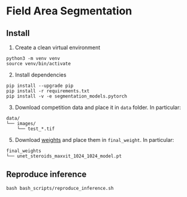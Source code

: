 # Field Area Segmentation

## Install 
1. Create a clean virtual environment
```
python3 -m venv venv
source venv/bin/activate
```

2. Install dependencies

```
pip install --upgrade pip
pip install -r requirements.txt
pip install -v -e segmentation_models.pytorch
```

3. Download competition data and place it in `data` folder. In particular:
```
data/
└── images/
    └── test_*.tif
```

5. Download [weights](https://www.kaggle.com/datasets/ivanpan/field-area-segmentation-final-weights) and place them in `final_weight`. In particular:
```
final_weights
└── unet_steroids_maxvit_1024_1024_model.pt
```

## Reproduce inference
```
bash bash_scripts/reproduce_inference.sh
```

